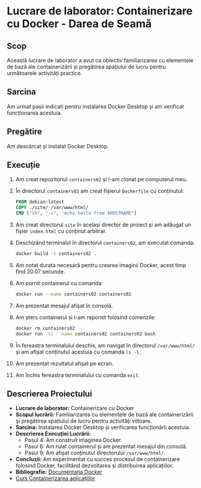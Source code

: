 # Lucrare de laborator: Containerizare cu Docker - Darea de Seamă

## Scop

Această lucrare de laborator a avut ca obiectiv familiarizarea cu elementele de bază ale containerizării și pregătirea spațiului de lucru pentru următoarele activități practice.

## Sarcina

Am urmat pașii indicati pentru instalarea Docker Desktop și am verificat funcționarea acestuia.

## Pregătire

Am descărcat și instalat Docker Desktop.

## Execuție

1. Am creat repozitoriul `containers02` și l-am clonat pe computerul meu.
2. În directorul `containers02` am creat fișierul `Dockerfile` cu conținutul:

   ```Dockerfile
   FROM debian:latest
   COPY ./site/ /var/www/html/
   CMD ["sh", "-c", "echo hello from $HOSTNAME"]
   ```

3. Am creat directorul `site` în același director de proiect și am adăugat un fișier `index.html` cu conținut arbitrar.
4. Deschizând terminalul în directorul `containers02`, am executat comanda:

   ```bash
   docker build -t containers02 .
   ```

5. Am notat durata necesară pentru crearea imaginii Docker, acest timp find 20.07 secunde.
6. Am pornit containerul cu comanda:

   ```bash
   docker run --name containers02 containers02
   ```

7. Am prezentat mesajul afișat în consolă.
8. Am șters containerul și l-am repornit folosind comenzile:

   ```bash
   docker rm containers02
   docker run -ti --name containers02 containers02 bash
   ```

9. În fereastra terminalului deschis, am navigat în directorul `/var/www/html/` și am afișat conținutul acestuia cu comanda `ls -l`.
10. Am prezentat rezultatul afișat pe ecran.
11. Am închis fereastra terminalului cu comanda `exit`.

## Descrierea Proiectului

- **Lucrare de laborator:** Containerizare cu Docker
- **Scopul lucrării:** Familiarizarea cu elementele de bază ale containerizării și pregătirea spațiului de lucru pentru activități viitoare.
- **Sarcina:** Instalarea Docker Desktop și verificarea funcționării acestuia.
- **Descrierea Execuției Lucrării:**
  - Pasul 4: Am construit imaginea Docker.
  - Pasul 6: Am rulat containerul și am prezentat mesajul din consolă.
  - Pasul 9: Am afișat conținutul directorului `/var/www/html/`.
- **Concluzii:** Am experimentat cu succes procesul de containerizare folosind Docker, facilitând dezvoltarea și distribuirea aplicațiilor.
- **Bibliografie:** [Documentația Docker](https://docs.docker.com/)
- [Curs Containerizarea aplicațiilor](https://moodle.usm.md/course/view.php?id=6807)
